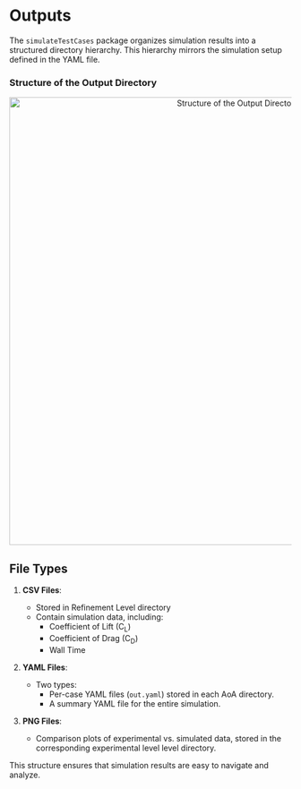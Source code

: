 # Outputs

The `simulateTestCases` package organizes simulation results into a structured directory hierarchy. This hierarchy mirrors the simulation setup defined in the YAML file.

### Structure of the Output Directory

<p align="center">
  <img src="../output_directory_structure.png" alt="Structure of the Output Directory" width="800">
</p>

## File Types

1. **CSV Files**:
    - Stored in Refinement Level directory 
    - Contain simulation data, including:
        - Coefficient of Lift (C<sub>L</sub>)
        - Coefficient of Drag (C<sub>D</sub>)
        - Wall Time

2. **YAML Files**:
    - Two types:
        - Per-case YAML files (`out.yaml`) stored in each AoA directory.
        - A summary YAML file for the entire simulation.


3. **PNG Files**:
    - Comparison plots of experimental vs. simulated data, stored in the corresponding experimental level level directory.


This structure ensures that simulation results are easy to navigate and analyze.


